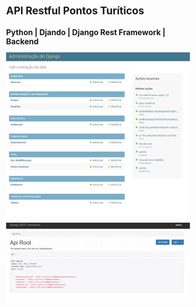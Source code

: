 # API Restful Pontos Turíticos

## Python | Djando | Django Rest Framework | Backend

![Painel Admin](https://github.com/AtilaMedeiros/apppontoturistico/blob/master/admin.png)

![localhost](https://github.com/AtilaMedeiros/apppontoturistico/blob/master/index.png)
